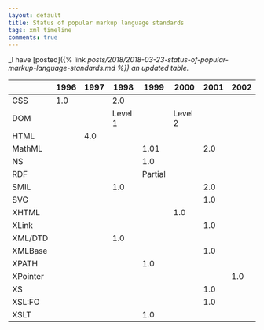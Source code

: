 ```yaml
---
layout: default
title: Status of popular markup language standards
tags: xml timeline
comments: true
---
```


_I have [posted]({% link _posts/2018/2018-03-23-status-of-popular-markup-language-standards.md %}) an updated table._

|          | 1996 | 1997 |  1998   |  1999   |  2000   | 2001 | 2002 |
| -------- | ---- | ---- | ------- | ------- | ------- | ---- | ---- |
| CSS      | 1.0  |      | 2.0     |         |         |      |      |
| DOM      |      |      | Level 1 |         | Level 2 |      |      |
| HTML     |      | 4.0  |         |         |         |      |      |
| MathML   |      |      |         | 1.01    |         | 2.0  |      |
| NS       |      |      |         | 1.0     |         |      |      |
| RDF      |      |      |         | Partial |         |      |      |
| SMIL     |      |      | 1.0     |         |         | 2.0  |      |
| SVG      |      |      |         |         |         | 1.0  |      |
| XHTML    |      |      |         |         | 1.0     |      |      |
| XLink    |      |      |         |         |         | 1.0  |      |
| XML/DTD  |      |      | 1.0     |         |         |      |      |
| XMLBase  |      |      |         |         |         | 1.0  |      |
| XPATH    |      |      |         | 1.0     |         |      |      |
| XPointer |      |      |         |         |         |      | 1.0  |
| XS       |      |      |         |         |         | 1.0  |      |
| XSL:FO   |      |      |         |         |         | 1.0  |      |
| XSLT     |      |      |         | 1.0     |         |      |      |
